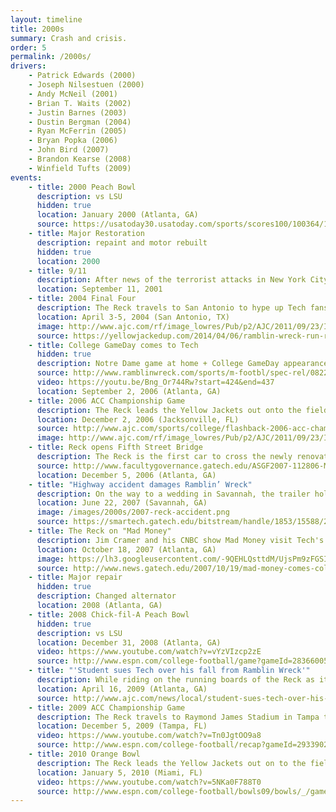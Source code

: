 ```yaml
---
layout: timeline
title: 2000s
summary: Crash and crisis.
order: 5
permalink: /2000s/
drivers:
    - Patrick Edwards (2000)
    - Joseph Nilsestuen (2000)
    - Andy McNeil (2001)
    - Brian T. Waits (2002)
    - Justin Barnes (2003)
    - Dustin Bergman (2004)
    - Ryan McFerrin (2005)
    - Bryan Popka (2006)
    - John Bird (2007)
    - Brandon Kearse (2008)
    - Winfield Tufts (2009)
events:
    - title: 2000 Peach Bowl
      description: vs LSU
      hidden: true
      location: January 2000 (Atlanta, GA)
      source: https://usatoday30.usatoday.com/sports/scores100/100364/100364381.htm#RECAPS
    - title: Major Restoration
      description: repaint and motor rebuilt
      hidden: true
      location: 2000
    - title: 9/11
      description: After news of the terrorist attacks in New York City, Pennsylvania, and Washington DC spread across campus, driver Andy McNeil took special care to return the Reck from a career fair at McCamish Pavilion to its secure home.
      location: September 11, 2001
    - title: 2004 Final Four
      description: The Reck travels to San Antonio to hype up Tech fans as the Yellow Jackets play in their second-ever national semifinal versus Oklahoma State. The Yellow Jackets sneak past the Cowboys, but fall to the Connecticut Huskies in the national championship game.
      location: April 3-5, 2004 (San Antonio, TX)
      image: http://www.ajc.com/rf/image_lowres/Pub/p2/AJC/2011/09/23/Images/photos.medleyphoto.2303619.jpg
      source: https://yellowjackedup.com/2014/04/06/ramblin-wreck-run-remembering-2004-georgia-tech-championship-pursuit/
    - title: College GameDay comes to Tech
      hidden: true
      description: Notre Dame game at home + College GameDay appearance
      source: http://www.ramblinwreck.com/sports/m-footbl/spec-rel/082206aac.html
      video: https://youtu.be/Bng_Or744Rw?start=424&end=437
      location: September 2, 2006 (Atlanta, GA)
    - title: 2006 ACC Championship Game
      description: The Reck leads the Yellow Jackets out onto the field at Alltel Stadium to face off against the Wake Forest Demon Deacons in their first ACC championship game appearance. The Jackets end up falling to the Deacons 9-6.
      location: December 2, 2006 (Jacksonville, FL)
      source: http://www.ajc.com/sports/college/flashback-2006-acc-championship-game/FiM5y5CgNGTRXLsWIp5dzN/
      image: http://www.ajc.com/rf/image_lowres/Pub/p2/AJC/2011/09/23/Images/photos.medleyphoto.2303628.jpg
    - title: Reck opens Fifth Street Bridge
      description: The Reck is the first car to cross the newly renovated 5th Street bridge connecting campus to Tech Square and Midtown.
      source: http://www.facultygovernance.gatech.edu/ASGF2007-112806-Minuteswp.htm
      location: December 5, 2006 (Atlanta, GA)
    - title: "Highway accident damages Ramblin’ Wreck"
      description: On the way to a wedding in Savannah, the trailer holding the Reck fails and the Reck tumbles inside. The car pulling the trailer and the trailer itself eventually swerve into a nearby ditch, causing extensive damage to the Reck and the trailer. Driver John Bird and Reck Club work day and night for the rest of the summer repairing the damage to the Reck, ensuring that it works for the first home game of the 2007 season versus Samford.
      location: June 22, 2007 (Savannah, GA)
      image: /images/2000s/2007-reck-accident.png
      source: https://smartech.gatech.edu/bitstream/handle/1853/15588/2007-06-29.pdf
    - title: The Reck on "Mad Money"
      description: Jim Cramer and his CNBC show Mad Money visit Tech's College of Management for an episode. Cramer opens the show by stepping out of the Reck's passenger door, and one of his signature soundboards was strapped to the front bumper.
      location: October 18, 2007 (Atlanta, GA)
      image: https://lh3.googleusercontent.com/-9QEHLQsttdM/UjsPm9zFGSI/AAAAAAAAAfQ/swTafom-qcU-b_NjiG2aioYUbOVobTk6wCHMYBhgL/s1600/MadMoney-033.jpg
      source: http://www.news.gatech.edu/2007/10/19/mad-money-comes-college-management
    - title: Major repair
      hidden: true
      description: Changed alternator
      location: 2008 (Atlanta, GA)
    - title: 2008 Chick-fil-A Peach Bowl
      hidden: true
      description: vs LSU
      location: December 31, 2008 (Atlanta, GA)
      video: https://www.youtube.com/watch?v=vYzVIzcp2zE
      source: http://www.espn.com/college-football/game?gameId=283660059
    - title: "'Student sues Tech over his fall from Ramblin Wreck'"
      description: While riding on the running boards of the Reck as it made a sharp turn, Reck Club member Nicholas Brown feels the railing he is holding onto break, sending him onto the asphalt and slamming his head onto a concrete curb. Brown later sues the Institute and Eco-Clean, Inc (the company that manufactured the railing) for damages for "promoting the unsafe use of a vehicle by students".
      location: April 16, 2009 (Atlanta, GA)
      source: http://www.ajc.com/news/local/student-sues-tech-over-his-fall-from-ramblin-wreck/LSx4gW68NDQZMlqrBqs2lO/
    - title: 2009 ACC Championship Game
      description: The Reck travels to Raymond James Stadium in Tampa to lead out the Yellow Jackets before they take on the Clemson Tigers for the ACC championship. The Jackets clinch the title and an appearance in the 2010 Orange Bowl with a 39-34 victory, but a 2011 NCAA investigation into WR Demaryius Thomas's eligibility later strips Tech of the ACC title.
      location: December 5, 2009 (Tampa, FL)
      video: https://www.youtube.com/watch?v=Tn0JgtOO9a8
      source: http://www.espn.com/college-football/recap?gameId=293390228
    - title: 2010 Orange Bowl
      description: The Reck leads the Yellow Jackets out on to the field at Land Shark Stadium in Miami before the Orange Bowl against the Iowa Hawkeyes. Unfortunately, Tech ends up losing 24-14. This trip was funded by a campaign led by Reck Club and <a href="https://www.fromtherumbleseat.com/2009/12/22/1211887/the-ramblin-reck-needs-your">boosted by Yellow Jacket fan blog <i>From the Rumble Seat</i></a>.
      location: January 5, 2010 (Miami, FL)
      video: https://www.youtube.com/watch?v=5NKa0F788T0
      source: http://www.espn.com/college-football/bowls09/bowls/_/game/orange-bowl
---
```

